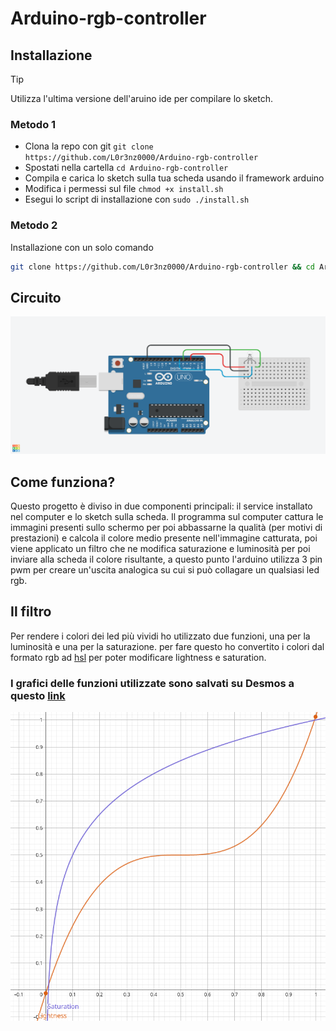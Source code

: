 # Arduino-rgb-controller
## Installazione
> [!TIP]
> Utilizza l'ultima versione dell'aruino ide per compilare lo sketch.
### Metodo 1
* Clona la repo con git `git clone https://github.com/L0r3nz0000/Arduino-rgb-controller`
* Spostati nella cartella `cd Arduino-rgb-controller`
* Compila e carica lo sketch sulla tua scheda usando il framework arduino
* Modifica i permessi sul file `chmod +x install.sh`
* Esegui lo script di installazione con `sudo ./install.sh`
### Metodo 2
Installazione con un solo comando
```bash
git clone https://github.com/L0r3nz0000/Arduino-rgb-controller && cd Arduino-rgb-controller && sudo ./install.sh
```
## Circuito
<img alt="Screenshot" src="screenshots/controller led.png"></img>
## Come funziona?
Questo progetto è diviso in due componenti principali: il service installato nel computer e lo sketch sulla scheda.
Il programma sul computer cattura le immagini presenti sullo schermo per poi abbassarne la qualità (per motivi di prestazioni) e calcola il colore medio presente nell'immagine catturata, poi viene applicato un filtro che ne modifica saturazione e luminosità per poi inviare alla scheda il colore risultante, a questo punto l'arduino utilizza 3 pin pwm per creare un'uscita analogica su cui si può collagare un qualsiasi led rgb.
## Il filtro
Per rendere i colori dei led più vividi ho utilizzato due funzioni, una per la luminosità e una per la saturazione.
per fare questo ho convertito i colori dal formato rgb ad [hsl](https://en.wikipedia.org/wiki/HSL_and_HSV) per poter modificare lightness e saturation.
### I grafici delle funzioni utilizzate sono salvati su Desmos a questo [link](https://www.desmos.com/calculator/zch9y48nqb)
<img alt="Screenshot" src="screenshots/filter.png"></img>
